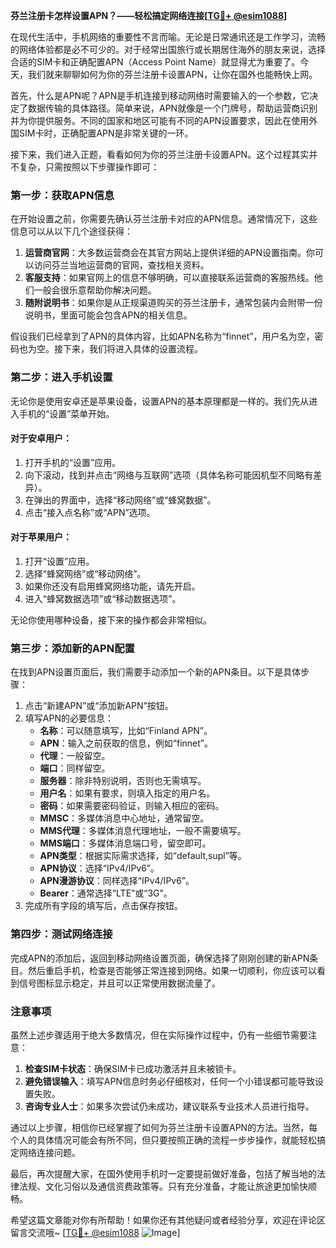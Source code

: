 **芬兰注册卡怎样设置APN？——轻松搞定网络连接[[TG💪+ @esim1088](https://t.me/s/esim1088)]**

在现代生活中，手机网络的重要性不言而喻。无论是日常通讯还是工作学习，流畅的网络体验都是必不可少的。对于经常出国旅行或长期居住海外的朋友来说，选择合适的SIM卡和正确配置APN（Access Point Name）就显得尤为重要了。今天，我们就来聊聊如何为你的芬兰注册卡设置APN，让你在国外也能畅快上网。

首先，什么是APN呢？APN是手机连接到移动网络时需要输入的一个参数，它决定了数据传输的具体路径。简单来说，APN就像是一个门牌号，帮助运营商识别并为你提供服务。不同的国家和地区可能有不同的APN设置要求，因此在使用外国SIM卡时，正确配置APN是非常关键的一环。

接下来，我们进入正题，看看如何为你的芬兰注册卡设置APN。这个过程其实并不复杂，只需按照以下步骤操作即可：

### **第一步：获取APN信息**
在开始设置之前，你需要先确认芬兰注册卡对应的APN信息。通常情况下，这些信息可以从以下几个途径获得：
1. **运营商官网**：大多数运营商会在其官方网站上提供详细的APN设置指南。你可以访问芬兰当地运营商的官网，查找相关资料。
2. **客服支持**：如果官网上的信息不够明确，可以直接联系运营商的客服热线。他们一般会很乐意帮助你解决问题。
3. **随附说明书**：如果你是从正规渠道购买的芬兰注册卡，通常包装内会附带一份说明书，里面可能会包含APN的相关信息。

假设我们已经拿到了APN的具体内容，比如APN名称为“finnet”，用户名为空，密码也为空。接下来，我们将进入具体的设置流程。

### **第二步：进入手机设置**
无论你是使用安卓还是苹果设备，设置APN的基本原理都是一样的。我们先从进入手机的“设置”菜单开始。

#### **对于安卓用户：**
1. 打开手机的“设置”应用。
2. 向下滚动，找到并点击“网络与互联网”选项（具体名称可能因机型不同略有差异）。
3. 在弹出的界面中，选择“移动网络”或“蜂窝数据”。
4. 点击“接入点名称”或“APN”选项。

#### **对于苹果用户：**
1. 打开“设置”应用。
2. 选择“蜂窝网络”或“移动网络”。
3. 如果你还没有启用蜂窝网络功能，请先开启。
4. 进入“蜂窝数据选项”或“移动数据选项”。

无论你使用哪种设备，接下来的操作都会非常相似。

### **第三步：添加新的APN配置**
在找到APN设置页面后，我们需要手动添加一个新的APN条目。以下是具体步骤：

1. 点击“新建APN”或“添加新APN”按钮。
2. 填写APN的必要信息：
   - **名称**：可以随意填写，比如“Finland APN”。
   - **APN**：输入之前获取的信息，例如“finnet”。
   - **代理**：一般留空。
   - **端口**：同样留空。
   - **服务器**：除非特别说明，否则也无需填写。
   - **用户名**：如果有要求，则填入指定的用户名。
   - **密码**：如果需要密码验证，则输入相应的密码。
   - **MMSC**：多媒体消息中心地址，通常留空。
   - **MMS代理**：多媒体消息代理地址，一般不需要填写。
   - **MMS端口**：多媒体消息端口号，留空即可。
   - **APN类型**：根据实际需求选择，如“default,supl”等。
   - **APN协议**：选择“IPv4/IPv6”。
   - **APN漫游协议**：同样选择“IPv4/IPv6”。
   - **Bearer**：通常选择“LTE”或“3G”。
3. 完成所有字段的填写后，点击保存按钮。

### **第四步：测试网络连接**
完成APN的添加后，返回到移动网络设置页面，确保选择了刚刚创建的新APN条目。然后重启手机，检查是否能够正常连接到网络。如果一切顺利，你应该可以看到信号图标显示稳定，并且可以正常使用数据流量了。

### **注意事项**
虽然上述步骤适用于绝大多数情况，但在实际操作过程中，仍有一些细节需要注意：
1. **检查SIM卡状态**：确保SIM卡已成功激活并且未被锁卡。
2. **避免错误输入**：填写APN信息时务必仔细核对，任何一个小错误都可能导致设置失败。
3. **咨询专业人士**：如果多次尝试仍未成功，建议联系专业技术人员进行指导。

通过以上步骤，相信你已经掌握了如何为芬兰注册卡设置APN的方法。当然，每个人的具体情况可能会有所不同，但只要按照正确的流程一步步操作，就能轻松搞定网络连接问题。

最后，再次提醒大家，在国外使用手机时一定要提前做好准备，包括了解当地的法律法规、文化习俗以及通信资费政策等。只有充分准备，才能让旅途更加愉快顺畅。

希望这篇文章能对你有所帮助！如果你还有其他疑问或者经验分享，欢迎在评论区留言交流哦~ [[TG💪+ @esim1088](https://t.me/s/esim1088) ![Image](https://i.postimg.cc/4NQfJmqS/Snipaste-2025-05-13-00-14-12.png)]